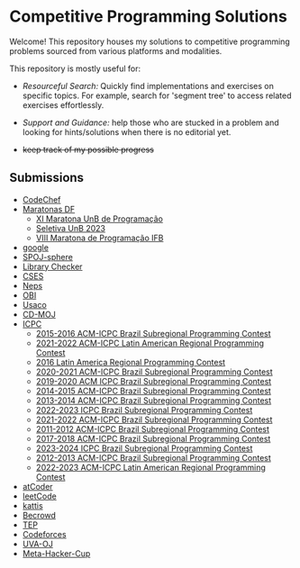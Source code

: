 
# Competitive Programming Solutions

Welcome! This repository houses my solutions to competitive programming problems sourced from various platforms and modalities.

This repository is mostly useful for:

- *Resourceful Search:* Quickly find implementations and exercises on specific topics. For example, search for 'segment tree' to access related exercises effortlessly.

- *Support and Guidance:* help those who are stucked in a problem and looking for hints/solutions when there is no editorial yet.

- ~~keep track of my possible progress~~


## Submissions

 - [CodeChef](/submissions/CodeChef)
 - [Maratonas DF](/submissions/Maratonas%20DF)
     - [XI Maratona UnB de Programação](/submissions/Maratonas%20DF/XI%20Maratona%20UnB%20de%20Programação)
     - [Seletiva UnB 2023](/submissions/Maratonas%20DF/Seletiva%20UnB%202023)
     - [VIII Maratona de Programação IFB](/submissions/Maratonas%20DF/VIII%20Maratona%20de%20Programação%20IFB)
 - [google](/submissions/google)
 - [SPOJ-sphere](/submissions/SPOJ-sphere)
 - [Library Checker](/submissions/Library%20Checker)
 - [CSES](/submissions/CSES)
 - [Neps](/submissions/Neps)
 - [OBI](/submissions/OBI)
 - [Usaco](/submissions/Usaco)
 - [CD-MOJ](/submissions/CD-MOJ)
 - [ICPC](/submissions/ICPC)
     - [2015-2016 ACM-ICPC Brazil Subregional Programming Contest](/submissions/ICPC/2015-2016%20ACM-ICPC%20Brazil%20Subregional%20Programming%20Contest)
     - [2021-2022 ACM-ICPC Latin American Regional Programming Contest](/submissions/ICPC/2021-2022%20ACM-ICPC%20Latin%20American%20Regional%20Programming%20Contest)
     - [2016 Latin America Regional Programming Contest](/submissions/ICPC/2016%20Latin%20America%20Regional%20Programming%20Contest)
     - [2020-2021 ACM-ICPC Brazil Subregional Programming Contest](/submissions/ICPC/2020-2021%20ACM-ICPC%20Brazil%20Subregional%20Programming%20Contest)
     - [2019-2020 ACM ICPC Brazil Subregional Programming Contest](/submissions/ICPC/2019-2020%20ACM%20ICPC%20Brazil%20Subregional%20Programming%20Contest)
     - [2014-2015 ACM-ICPC Brazil Subregional Programming Contest](/submissions/ICPC/2014-2015%20ACM-ICPC%20Brazil%20Subregional%20Programming%20Contest)
     - [2013-2014 ACM-ICPC Brazil Subregional Programming Contest](/submissions/ICPC/2013-2014%20ACM-ICPC%20Brazil%20Subregional%20Programming%20Contest)
     - [2022-2023 ICPC Brazil Subregional Programming Contest](/submissions/ICPC/2022-2023%20ICPC%20Brazil%20Subregional%20Programming%20Contest)
     - [2021-2022 ACM-ICPC Brazil Subregional Programming Contest](/submissions/ICPC/2021-2022%20ACM-ICPC%20Brazil%20Subregional%20Programming%20Contest)
     - [2011-2012 ACM-ICPC Brazil Subregional Programming Contest](/submissions/ICPC/2011-2012%20ACM-ICPC%20Brazil%20Subregional%20Programming%20Contest)
     - [2017-2018 ACM-ICPC Brazil Subregional Programming Contest](/submissions/ICPC/2017-2018%20ACM-ICPC%20Brazil%20Subregional%20Programming%20Contest)
     - [2023-2024 ICPC Brazil Subregional Programming Contest](/submissions/ICPC/2023-2024%20ICPC%20Brazil%20Subregional%20Programming%20Contest)
     - [2012-2013 ACM-ICPC Brazil Subregional Programming Contest](/submissions/ICPC/2012-2013%20ACM-ICPC%20Brazil%20Subregional%20Programming%20Contest)
     - [2022-2023 ACM-ICPC Latin American Regional Programming Contest](/submissions/ICPC/2022-2023%20ACM-ICPC%20Latin%20American%20Regional%20Programming%20Contest)
 - [atCoder](/submissions/atCoder)
 - [leetCode](/submissions/leetCode)
 - [kattis](/submissions/kattis)
 - [Becrowd](/submissions/Becrowd)
 - [TEP](/submissions/TEP)
 - [Codeforces](/submissions/Codeforces)
 - [UVA-OJ](/submissions/UVA-OJ)
 - [Meta-Hacker-Cup](/submissions/Meta-Hacker-Cup)
